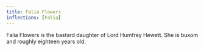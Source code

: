 ```yaml
---
title: Falia Flowers
inflections: [Falia]
---
```


Falia Flowers is the bastard daughter of Lord Humfrey Hewett. She is buxom and roughly eighteen years old.


